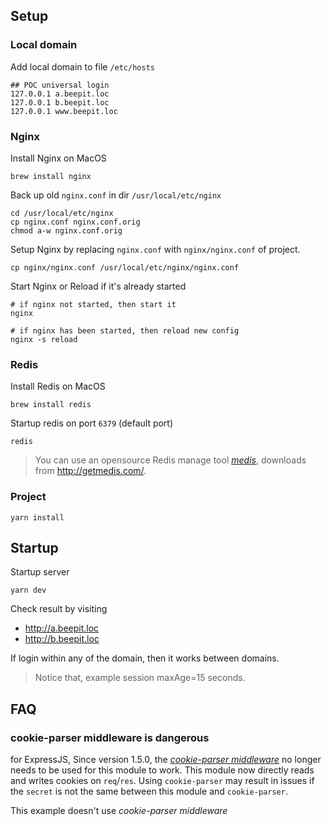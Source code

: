 ## Setup

### Local domain

Add local domain to file `/etc/hosts`

```text
## POC universal login
127.0.0.1 a.beepit.loc
127.0.0.1 b.beepit.loc
127.0.0.1 www.beepit.loc
```

### Nginx

Install Nginx on MacOS

```
brew install nginx 
```

Back up old `nginx.conf` in dir `/usr/local/etc/nginx`

```
cd /usr/local/etc/nginx
cp nginx.conf nginx.conf.orig
chmod a-w nginx.conf.orig
```

Setup Nginx by replacing `nginx.conf` with `nginx/nginx.conf` of project.

```
cp nginx/nginx.conf /usr/local/etc/nginx/nginx.conf
```

Start Nginx or Reload if it's already started

```
# if nginx not started, then start it
nginx

# if nginx has been started, then reload new config
nginx -s reload
```

### Redis

Install Redis on MacOS

```
brew install redis
```

Startup redis on port `6379` (default port)

```
redis
```

> You can use an opensource Redis manage tool [*medis*](http://getmedis.com/), downloads from http://getmedis.com/.

### Project

```
yarn install
```

## Startup

Startup server

```
yarn dev
```

Check result by visiting

- http://a.beepit.loc
- http://b.beepit.loc

If login within any of the domain, then it works between domains.

> Notice that, example session maxAge=15 seconds.

## FAQ

### cookie-parser middleware is dangerous

for ExpressJS, Since version 1.5.0, the [*cookie-parser middleware*](https://www.npmjs.com/package/cookie-parser) no longer needs to be used for this module to work. This module now directly reads and writes cookies on `req`/`res`. Using `cookie-parser` may result in issues if the `secret` is not the same between this module and `cookie-parser`.
               
This example doesn't use *cookie-parser middleware*
